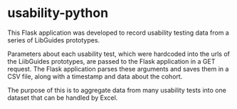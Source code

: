 # usability-python

This Flask application was developed to record usability testing data from a series of LibGuides prototypes.

Parameters about each usability test, which were hardcoded into the urls of the LiibGuides prototypes, are passed to the Flask application in a GET request. The Flask application parses these arguments and saves them in a CSV file, along with a timestamp and data about the cohort.

The purpose of this is to aggregate data from many usability tests into one dataset that can be handled by Excel.
